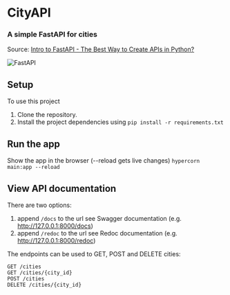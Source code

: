 # CityAPI
### A simple FastAPI for cities 
Source: [Intro to FastAPI - The Best Way to Create APIs in Python?
](https://www.youtube.com/watch?v=kCggyi_7pHg)

![FastAPI](https://img.shields.io/badge/FastAPI-005571?style=for-the-badge&logo=fastapi)
## Setup
To use this project
1. Clone the repository.
2. Install the project dependencies using `pip install -r requirements.txt`

## Run the app
Show the app in the browser (--reload gets live changes)
`hypercorn main:app --reload`

## View API documentation
There are two options:
1. append `/docs` to the url see Swagger documentation (e.g. http://127.0.0.1:8000/docs)
2. append `/redoc` to the url see Redoc documentation (e.g. http://127.0.0.1:8000/redoc)

The endpoints can be used to GET, POST and DELETE cities:
```
GET /cities
GET /cities/{city_id}
POST /cities
DELETE /cities/{city_id}
```